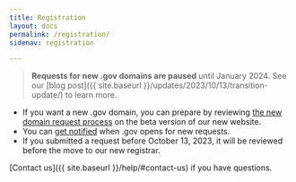 ```yaml
---
title: Registration
layout: docs
permalink: /registration/
sidenav: registration

---
```

> **Requests for new .gov domains are paused** until January 2024. See our [blog post]({{ site.baseurl }}/updates/2023/10/13/transition-update/) to learn more.

* If you want a new .gov domain, you can prepare by reviewing [the new domain request process](https://beta.get.gov/domains/before/) on the beta version of our new website. 
* You can [get notified](https://forms.office.com/g/aLbfNuuFD4) when .gov opens for new requests. 
* If you submitted a request before October 13, 2023, it will be reviewed before the move to our new registrar. 

[Contact us]({{ site.baseurl }}/help/#contact-us) if you have questions.
